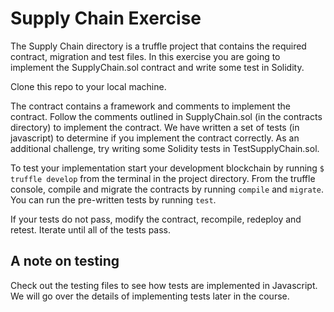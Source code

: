 # Supply Chain Exercise

The Supply Chain directory is a truffle project that contains the required contract, migration and test files. In this exercise you are going to implement the SupplyChain.sol contract and write some test in Solidity.

Clone this repo to your local machine.

The contract contains a framework and comments to implement the contract. Follow the comments outlined in SupplyChain.sol (in the contracts directory) to implement the contract. We have written a set of tests (in javascript) to determine if you implement the contract correctly. As an additional challenge, try writing some Solidity tests in TestSupplyChain.sol.

To test your implementation start your development blockchain by running `$ truffle develop` from the terminal in the project directory. From the truffle console, compile and migrate the contracts by running `compile` and `migrate`. You can run the pre-written tests by running `test`.

If your tests do not pass, modify the contract, recompile, redeploy and retest. Iterate until all of the tests pass.

## A note on testing

Check out the testing files to see how tests are implemented in Javascript. We will go over the details of implementing tests later in the course.
